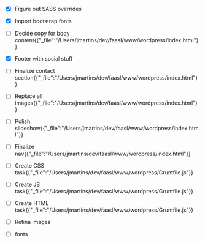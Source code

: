 - [x] Figure out SASS overrides
- [x] Import bootstrap fonts
- [ ] Decide copy for body content{{"_file":"/Users/jmartins/dev/faasl/www/wordpress/index.html"}}
- [x] Footer with social stuff
- [ ] Finalize contact section{{"_file":"/Users/jmartins/dev/faasl/www/wordpress/index.html"}}
- [ ] Replace all images{{"_file":"/Users/jmartins/dev/faasl/www/wordpress/index.html"}}
- [ ] Polish slideshow{{"_file":"/Users/jmartins/dev/faasl/www/wordpress/index.html"}}
- [ ] Finalize nav{{"_file":"/Users/jmartins/dev/faasl/www/wordpress/index.html"}}
- [ ] Create CSS task{{"_file":"/Users/jmartins/dev/faasl/www/wordpress/Gruntfile.js"}}
- [ ] Create JS task{{"_file":"/Users/jmartins/dev/faasl/www/wordpress/Gruntfile.js"}}
- [ ] Create HTML task{{"_file":"/Users/jmartins/dev/faasl/www/wordpress/Gruntfile.js"}}
- [ ] Retina images
- [ ] fonts


